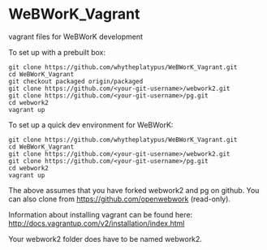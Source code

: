 WeBWorK_Vagrant
===============

vagrant files for WeBWorK development

To set up with a prebuilt box:

```
git clone https://github.com/whytheplatypus/WeBWorK_Vagrant.git
cd WeBWorK_Vagrant
git checkout packaged origin/packaged
git clone https://github.com/<your-git-username>/webwork2.git
git clone https://github.com/<your-git-username>/pg.git
cd webwork2
vagrant up
```

To set up a quick dev environment for WeBWorK:

```
git clone https://github.com/whytheplatypus/WeBWorK_Vagrant.git
cd WeBWorK_Vagrant
git clone https://github.com/<your-git-username>/webwork2.git
git clone https://github.com/<your-git-username>/pg.git
cd webwork2
vagrant up
```

The above assumes that you have forked webwork2 and pg on github.
You can also clone from https://github.com/openwebwork (read-only).

Information about installing vagrant can be found here: http://docs.vagrantup.com/v2/installation/index.html

Your webwork2 folder does have to be named webwork2.
